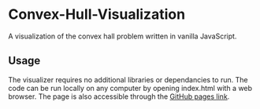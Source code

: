 # Convex-Hull-Visualization
A visualization of the convex hall problem written in vanilla JavaScript.

## Usage
The visualizer requires no additional libraries or dependancies to run. The code can be run locally on any computer by opening index.html with a web browser. The page is also accessible through the [GitHub pages link](https://mailtelenko.github.io/Convex-Hull-Visualization/).
